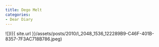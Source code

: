 ```yaml
---
title: Dego Melt
categories:
- Dear Diary
---
```


![]({{ site.url }}/assets/posts/2010/l_2048_1536_122289B9-C46F-401B-8357-7F3AC718B786.jpeg)
